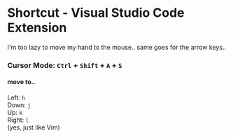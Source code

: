 # Shortcut - Visual Studio Code Extension
I'm too lazy to move my hand to the mouse.. same goes for the arrow keys..
### Cursor Mode: `Ctrl` + `Shift` + `A` + `S`

#### move to..

Left: `h`\
Down: `j`\
Up: `k`\
Right: `l`\
(yes, just like Vim)